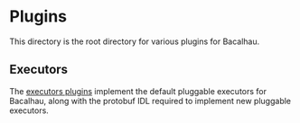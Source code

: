 
# Plugins 

This directory is the root directory for various plugins for Bacalhau.  


## Executors 

The [executors plugins](./executors/README.md) implement the default pluggable executors for Bacalhau, along with the protobuf IDL required to implement new pluggable executors.
